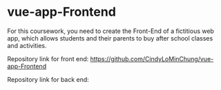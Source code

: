 # vue-app-Frontend
For this coursework, you need to create the Front-End of a fictitious web app, which allows students and their parents to buy after school classes and activities.

Repository link for front end: https://github.com/CindyLoMinChung/vue-app-Frontend

Repository link for back end: 
